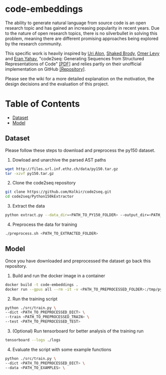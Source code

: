 # code-embeddings
The ability to generate natural language from source code is an open research topic and has gained an increasing popularity in recent years. Due to the nature of open research topics, there is no silverbullet in solving this problem, meaning there are different promising approaches being explored by the research community.

This specific work is heavily inspired by [Uri Alon](http://urialon.cswp.cs.technion.ac.il), [Shaked Brody](http://www.cs.technion.ac.il/people/shakedbr/), [Omer Levy](https://levyomer.wordpress.com) and [Eran Yahav](http://www.cs.technion.ac.il/~yahave/), "code2seq: Generating Sequences from Structured Representations of Code" [[PDF]](https://openreview.net/pdf?id=H1gKYo09tX) and relies partly on their unofficial implementation on GitHub [[Repository]](https://github.com/Kolkir/code2seq).

Please see the wiki for a more detailed explanation on the motivation, the design decisions and the evaluation of this project.

Table of Contents
=================
  * [Dataset](#dataset)
  * [Model](#model)

## Dataset
Please follow these steps to download and preprocess the py150 dataset.

1. Dowload and unarchive the parsed AST paths

```bash
wget http://files.srl.inf.ethz.ch/data/py150.tar.gz
tar -xzvf py150.tar.gz
```

2. Clone the code2seq repository

```bash
git clone https://github.com/Kolkir/code2seq.git
cd code2seq/Python150kExtractor
```

3. Extract the data

```bash
python extract.py --data_dir=<PATH_TO_PY150_FOLDER> --output_dir=<PATH_TO_EXTRACTED_FOLDER> --seed=239
```

4. Preprocess the data for training

```bash
./preprocess.sh <PATH_TO_EXTRACTED_FOLDER>
```

## Model
Once you have downloaded and preprocessed the dataset go back this repository.

1. Build and run the docker image in a container

```bash
docker build -t code-embeddings .
docker run --gpus all --rm -it -v <PATH_TO_PREPROCESSED_FOLDER>:/tmp/py150 -p 6006:6006 code-embeddings /bin/bash
```

2. Run the training script

```bash
python ./src/train.py \
--dict <PATH_TO_PREPROCESSED_DICT> \
--train <PATH_TO_PREPROCESSED_TRAIN> \
--test <PATH_TO_PREPROCESSED_TEST>
```

3. (Optional) Run tensorboard for better analysis of the training run

```bash
tensorboard --logs ./logs
```

4. Evaluate the script with some example functions

```bash
python ./src/train.py \
--dict <PATH_TO_PREPROCESSED_DICT> \
--data <PATH_TO_EXAMPLES> \
```
